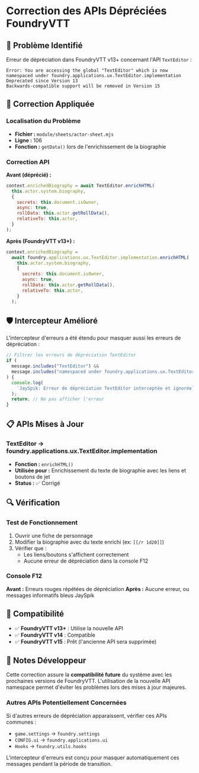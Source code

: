 # Correction des APIs Dépréciées FoundryVTT

## 🎯 Problème Identifié

Erreur de dépréciation dans FoundryVTT v13+ concernant l'API `TextEditor` :

```
Error: You are accessing the global "TextEditor" which is now namespaced under foundry.applications.ux.TextEditor.implementation
Deprecated since Version 13
Backwards-compatible support will be removed in Version 15
```

## 🔧 Correction Appliquée

### Localisation du Problème

- **Fichier :** `module/sheets/actor-sheet.mjs`
- **Ligne :** 106
- **Fonction :** `getData()` lors de l'enrichissement de la biographie

### Correction API

**Avant (déprécié) :**

```javascript
context.enrichedBiography = await TextEditor.enrichHTML(
  this.actor.system.biography,
  {
    secrets: this.document.isOwner,
    async: true,
    rollData: this.actor.getRollData(),
    relativeTo: this.actor,
  }
);
```

**Après (FoundryVTT v13+) :**

```javascript
context.enrichedBiography =
  await foundry.applications.ux.TextEditor.implementation.enrichHTML(
    this.actor.system.biography,
    {
      secrets: this.document.isOwner,
      async: true,
      rollData: this.actor.getRollData(),
      relativeTo: this.actor,
    }
  );
```

## 🛡️ Intercepteur Amélioré

L'intercepteur d'erreurs a été étendu pour masquer aussi les erreurs de dépréciation :

```javascript
// Filtrer les erreurs de dépréciation TextEditor
if (
  message.includes("TextEditor") &&
  message.includes("namespaced under foundry.applications.ux.TextEditor")
) {
  console.log(
    `JaySpik: Erreur de dépréciation TextEditor interceptée et ignorée`
  );
  return; // Ne pas afficher l'erreur
}
```

## 📋 APIs Mises à Jour

### TextEditor → foundry.applications.ux.TextEditor.implementation

- **Fonction :** `enrichHTML()`
- **Utilisée pour :** Enrichissement du texte de biographie avec les liens et boutons de jet
- **Status :** ✅ Corrigé

## 🔍 Vérification

### Test de Fonctionnement

1. Ouvrir une fiche de personnage
2. Modifier la biographie avec du texte enrichi (ex: `[[/r 1d20]]`)
3. Vérifier que :
   - Les liens/boutons s'affichent correctement
   - Aucune erreur de dépréciation dans la console F12

### Console F12

**Avant :** Erreurs rouges répétées de dépréciation
**Après :** Aucune erreur, ou messages informatifs bleus JaySpik

## 🚀 Compatibilité

- ✅ **FoundryVTT v13+** : Utilise la nouvelle API
- ✅ **FoundryVTT v14** : Compatible
- ✅ **FoundryVTT v15** : Prêt (l'ancienne API sera supprimée)

## 📝 Notes Développeur

Cette correction assure la **compatibilité future** du système avec les prochaines versions de FoundryVTT. L'utilisation de la nouvelle API namespace permet d'éviter les problèmes lors des mises à jour majeures.

### Autres APIs Potentiellement Concernées

Si d'autres erreurs de dépréciation apparaissent, vérifier ces APIs communes :

- `game.settings` → `foundry.settings`
- `CONFIG.ui` → `foundry.applications.ui`
- `Hooks` → `foundry.utils.hooks`

L'intercepteur d'erreurs est conçu pour masquer automatiquement ces messages pendant la période de transition.
